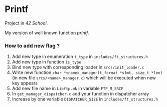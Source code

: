 # Printf

Project in *42 School*.

My version of well known function *printf*.

### How to add new flag ?
1. Add new type in enumeration `t_type` in `includes/ft_structures.h`
2. Add new type in function `is_type`
3. Bind new type with corresponding loader in `srcs/init_loader.c`
4. Write new function `char *<name>_manager(t_format *sfmt, size_t *len)`
(in new file `srcs/<name>_manager.c`) which will be executed when new key appears
5. Add new file name in `Libftp.mk` in variable `FTP_M_SRCF`
6. In `get_manager_dispatcher.c` add your function in dispatcher array
7. Increase by one variable `DISPATCHER_SIZE` in `includes/ft_structures.h`
